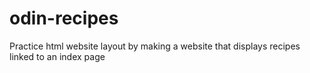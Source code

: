 # odin-recipes
Practice html website layout by making a website that displays recipes linked to an index page